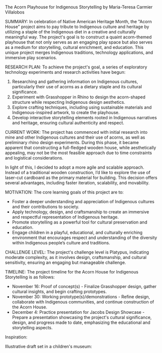 The Acorn Playhouse for Indigenous Storytelling by Maria-Teresa Carmier Villalobos

SUMMARY:
In celebration of Native American Heritage Month, the "Acorn House" project aims to pay tribute to Indigenous culture and heritage by utilizing a staple of the Indigenous diet in a creative and culturally meaningful way. The project's goal is to construct a quaint acorn-themed playhouse that not only serves as an engaging play space but also serves as a medium for storytelling, cultural enrichment, and education. This unique project merges Indigenous traditions, technology applications, and immersive play scenarios.

RESEARCH PLAN:
To achieve the project's goal, a series of exploratory technology experiments and research activities have begun: 
1. Researching and gathering information on Indigenous cultures, particularly their use of acorns as a dietary staple and its cultural significance.
2. Experiment with Grasshopper in Rhino to design the acorn-shaped structure while respecting Indigenous design aesthetics.
3. Explore crafting techniques, including using sustainable materials and Indigenous-inspired artwork, to create the playhouse.
4. Develop interactive storytelling elements rooted in Indigenous narratives and heritage, ensuring cultural authenticity and respect.

CURRENT WORK:
The project has commenced with initial research into mine and other Indigenous cultures and their use of acorns, as well as preliminary rhino design experiments. During this phase, it became apparent that constructing a full-fledged wooden house, while aesthetically appealing, may not be the most feasible approach due to time constraints and logistical considerations.

In light of this, I decided to adopt a more agile and scalable approach. Instead of a traditional wooden construction, I’d like to explore the use of laser-cut cardboard as the primary material for building. This decision offers several advantages, including faster iteration, scalability, and movability.

MOTIVATION:
The core learning goals of this project are to:
- Foster a deeper understanding and appreciation of Indigenous cultures and their contributions to society.
- Apply technology, design, and craftsmanship to create an immersive and respectful representation of Indigenous heritage.
- Promote storytelling as a powerful tool for cultural preservation and education.
- Engage children in a playful, educational, and culturally enriching environment that encourages respect and understanding of the diversity within Indigenous people’s culture and traditions.

CHALLENGE LEVEL:
The project's challenge level is Platypus, indicating moderate complexity, as it involves design, craftsmanship, and cultural sensitivity, ensuring an engaging but manageable challenge.

TIMELINE:
The project timeline for the Acorn House for Indigenous Storytelling is as follows:
- November 16: Proof of concept(s) - Finalize Grasshopper design, gather cultural insights, and begin crafting prototypes.
- November 30: Working prototype(s)/demonstrations - Refine design, collaborate with Indigenous communities, and continue construction of the Acorn House.
- December 4: Practice presentation for Jacobs Design Showcase - Prepare a presentation showcasing the project's cultural significance, design, and progress made to date, emphasizing the educational and storytelling aspects.

Inspiration: 

Illustrative draft set in a children's museum: 


